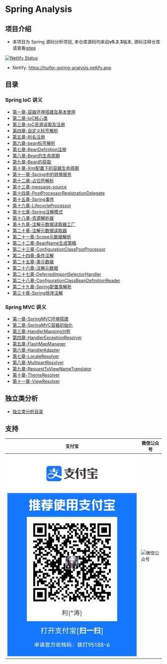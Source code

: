# Spring Analysis 
## 项目介绍
- 本项目为 Spring 源码分析项目, 本仓库源码均来自**v5.2.3**版本, 源码注释仓库请查看[gitee](https://gitee.com/SourceHot/spring-framework-read)

[![Netlify Status](https://api.netlify.com/api/v1/badges/7d4d612b-0d73-47e7-a4bf-2c8e9da26bbb/deploy-status)](https://app.netlify.com/sites/huifer-spring-analysis/deploys)
- Netlify: https://huifer-spring-analysis.netlify.app
  
## 目录
### Spring IoC 讲义
- [第一章-容器环境搭建及基本使用](/book/ioc/docs/ch-01/第一章-容器环境搭建及基本使用.md)
- [第二章-IoC核心类](/book/ioc/docs/ch-02/第二章-IoC核心类.md)
- [第三章-IoC资源读取及注册](/book/ioc/docs/ch-03/第三章-IoC资源读取及注册.md)
- [第四章-自定义标签解析](/book/ioc/docs/ch-04/第四章-自定义标签解析.md)
- [第五章-别名注册](/book/ioc/docs/ch-05/第五章-别名注册.md)
- [第六章-bean标签解析](/book/ioc/docs/ch-06/第六章-bean标签解析.md)
- [第七章-BeanDefinition注册](/book/ioc/docs/ch-07/第七章-BeanDefinition注册.md)
- [第八章-Bean的生命周期](/book/ioc/docs/ch-08/第八章-Bean的生命周期.md)
- [第九章-Bean的获取](/book/ioc/docs/ch-09/第九章-Bean的获取.md)
- [第十章-Xml配置下的容器生命周期](/book/ioc/docs/ch-10/第十章-Xml配置下的容器生命周期.md)
- [第十一章-Spring中的转换服务](/book/ioc/docs/ch-11/第十一章-Spring中的转换服务.md)
- [第十二章-占位符解析](/book/ioc/docs/ch-12/第十二章-占位符解析.md)
- [第十三章-message-source](/book/ioc/docs/ch-13/第十三章-message-source.md)
- [第十四章-PostProcessorRegistrationDelegate](/book/ioc/docs/ch-14/第十四章-PostProcessorRegistrationDelegate.md)
- [第十五章-Spring事件](/book/ioc/docs/ch-15/第十五章-Spring事件.md)
- [第十六章-LifecycleProcessor](/book/ioc/docs/ch-16/第十六章-LifecycleProcessor.md)
- [第十七章-Spring注解模式](/book/ioc/docs/ch-17/第十七章-Spring注解模式.md)
- [第十八章-资源解析器](/book/ioc/docs/ch-18/第十八章-资源解析器.md)
- [第十九章-注解元数据读取器工厂](/book/ioc/docs/ch-19/第十九章-注解元数据读取器工厂.md)
- [第二十章-注解元数据读取器](/book/ioc/docs/ch-20/第二十章-注解元数据读取器.md)
- [第二十一章-Scope元数据解析](/book/ioc/docs/ch-21/第二十一章-Scope元数据解析.md)
- [第二十二章-BeanName生成策略](/book/ioc/docs/ch-22/第二十二章-BeanName生成策略.md)
- [第二十三章-ConfigurationClassPostProcessor](/book/ioc/docs/ch-23/第二十三章-ConfigurationClassPostProcessor.md)
- [第二十四章-条件注解](/book/ioc/docs/ch-24/第二十四章-条件注解.md)
- [第二十五章-类元数据](/book/ioc/docs/ch-25/第二十五章-类元数据.md)
- [第二十六章-注解元数据](/book/ioc/docs/ch-26/第二十六章-注解元数据.md)
- [第二十七章-DeferredImportSelectorHandler](/book/ioc/docs/ch-27/第二十七章-DeferredImportSelectorHandler.md)
- [第二十八章-ConfigurationClassBeanDefinitionReader](/book/ioc/docs/ch-28/第二十八章-ConfigurationClassBeanDefinitionReader.md)
- [第二十九章-Spring配置类解析](/book/ioc/docs/ch-29/第二十九章-Spring配置类解析.md)
- [第三十章-Spring排序注解](/book/ioc/docs/ch-30/第三十章-Spring排序注解.md)

### Spring MVC 讲义
- [第一章-SpringMVC环境搭建](/book/mvc/ch-01/ch-01-SpringMVC环境搭建.md)
- [第二章-SpringMVC容器初始化](/book/mvc/ch-02/ch-02-SpringMVC容器初始化.md)
- [第三章-HandlerMapping分析](/book/mvc/HandlerMapping/HandlerMapping分析.md)
- [第四章-HandlerExceptionResolver](/book/mvc/HandlerExceptionResolver/HandlerExceptionResolver.md)
- [第五章-FlashMapManager](/book/mvc/FlashMapManager/FlashMapManager.md)
- [第六章-HandlerAdapter](/book/mvc/HandlerAdapter/HandlerAdapter.md)
- [第七章-LocaleResolver](/book/mvc/LocaleResolver/LocaleResolver.md)
- [第八章-MultipartResolver](/book/mvc/MultipartResolver/MultipartResolver.md)
- [第九章-RequestToViewNameTranslator](/book/mvc/RequestToViewNameTranslator/RequestToViewNameTranslator.md)
- [第十章-ThemeResolver](/book/mvc/ThemeResolver/ThemeResolver.md)
- [第十一章-ViewResolver](/book/mvc/ViewResolver/ViewResolver.md)


## 独立类分析
- [独立类分析目录](独立类分析.md)



## 支持



| 支付宝  | 微信公众号 |
| ------  | ---------- |
| ![支付宝](image/B9DA7CEBD5A48F601E742B348C96260F.jpg) |     ![微信公众号](images/wei.png)            |

